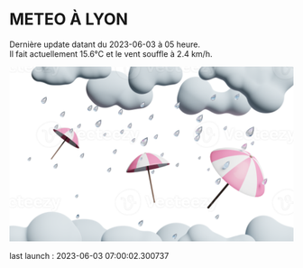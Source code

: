 # METEO À LYON

Dernière update datant du 2023-06-03 à 05 heure.  
Il fait actuellement 15.6°C et le vent souffle à 2.4 km/h.      

![](./.github/rain.png)

last launch : 2023-06-03 07:00:02.300737
